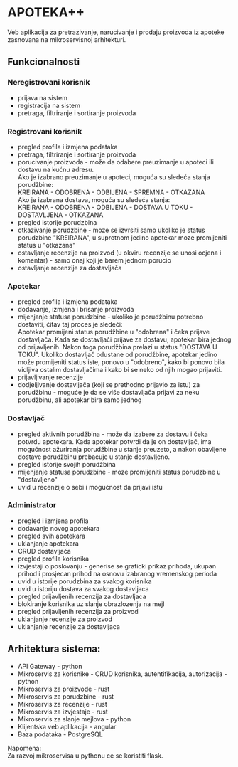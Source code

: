 
# APOTEKA++
Veb aplikacija za pretrazivanje, narucivanje i prodaju proizvoda iz apoteke zasnovana na mikroservisnoj arhitekturi.

## Funkcionalnosti

### Neregistrovani korisnik<br>
* prijava na sistem <br>
* registracija na sistem <br>
* pretraga, filtriranje i sortiranje proizvoda 

### Registrovani korisnik<br>
* pregled profila i izmjena podataka<br>
* pretraga, filtriranje i sortiranje proizvoda<br>
* porucivanje proizvoda - može da odabere preuzimanje u apoteci ili dostavu na kućnu adresu.<br> Ako je izabrano preuzimanje u apoteci, moguća su sledeća stanja porudžbine: <br>
KREIRANA - ODOBRENA - ODBIJENA - SPREMNA - OTKAZANA <br>
Ako je izabrana dostava, moguća su sledeća stanja:<br>
KREIRANA - ODOBRENA - ODBIJENA  - DOSTAVA U TOKU - DOSTAVLJENA - OTKAZANA
* pregled istorije porudzbina<br>
* otkazivanje porudzbine - moze se izvrsiti samo ukoliko je status porudzbine "KREIRANA", u suprotnom jedino apotekar moze promijeniti status u "otkazana"<br>
* ostavljanje recenzije na proizvod (u okviru recenzije se unosi ocjena i komentar) - samo onaj koji je barem jednom porucio <br>
* ostavljanje recenzije za dostavljača

### Apotekar<br>
* pregled profila i izmjena podataka<br>
* dodavanje, izmjena i brisanje proizvoda<br>
* mijenjanje statusa porudzbine - ukoliko je porudžbinu potrebno dostaviti, čitav taj proces je sledeći:<br>
Apotekar promijeni status porudžbine u "odobrena" i čeka prijave dostavljača. Kada se dostavljači prijave za dostavu, apotekar bira jednog od prijavljenih.
Nakon toga porudžbina prelazi u status "DOSTAVA U TOKU".
Ukoliko dostavljač odustane od porudžbine, apotekar jedino može promijeniti status iste, ponovo u "odobreno", kako bi ponovo bila vidljiva ostalim dostavljačima i kako bi se neko od njih mogao prijaviti.<br>
* prijavljivanje recenzije <br>
* dodjeljivanje dostavljača (koji se prethodno prijavio za istu) za porudžbinu - moguće je da se više dostavljača prijavi za neku porudžbinu, ali apotekar bira samo jednog

### Dostavljač <br>
* pregled aktivnih porudžbina - može da izabere za dostavu i čeka potvrdu apotekara. Kada apotekar potvrdi da je on dostavljač, ima mogućnost ažuriranja porudžbine u stanje preuzeto, a nakon obavljene dostave porudžbinu prebacuje u stanje dostavljeno.
* pregled istorije svojih porudžbina
* mijenjanje statusa porudzbine - moze promijeniti status porudzbine u "dostavljeno"
* uvid u recenzije o sebi i mogućnost da prijavi istu

### Administrator
* pregled i izmjena profila<br>
* dodavanje novog apotekara<br>
* pregled svih apotekara<br>
* uklanjanje apotekara<br>
* CRUD dostavljača
* pregled profila korisnika<br>
* izvjestaji o poslovanju - generise se graficki prikaz prihoda, ukupan prihod i prosjecan prihod na osnovu izabranog vremenskog perioda <br>
* uvid u istorije porudzbina za svakog korisnika<br>
* uvid u istoriju dostava za svakog dostavljaca <br>
* pregled prijavljenih recenzija za dostavljaca <br>
* blokiranje korisnika uz slanje obrazlozenja na mejl<br>
* pregled prijavljenih recenzija za proizvod <br>
* uklanjanje recenzije za proizvod <br>
* uklanjanje recenzije za dostavljaca


## Arhitektura sistema:<br>
* API Gateway - python<br>
* Mikroservis za korisnike  - CRUD korisnika, autentifikacija, autorizacija - python  <br>
* Mikroservis za proizvode - rust<br>
* Mikroservis za porudzbine - rust<br>
* Mikroservis za recenzije - rust<br>
* Mikroservis za izvjestaje - rust<br>
* Mikroservis za slanje mejlova - python <br>
* Klijentska veb aplikacija - angular<br>
* Baza podataka - PostgreSQL <br>

Napomena:<br>
Za razvoj mikroservisa u pythonu ce se koristiti flask.

